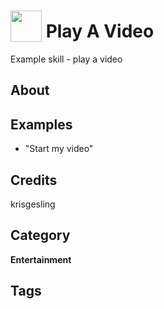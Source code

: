 # <img src="https://raw.githack.com/FortAwesome/Font-Awesome/master/svgs/solid/video.svg" card_color="#CCC" width="50" height="50" style="vertical-align:bottom"/> Play A Video
Example skill - play a video

## About


## Examples
* "Start my video"

## Credits
krisgesling

## Category
**Entertainment**

## Tags

